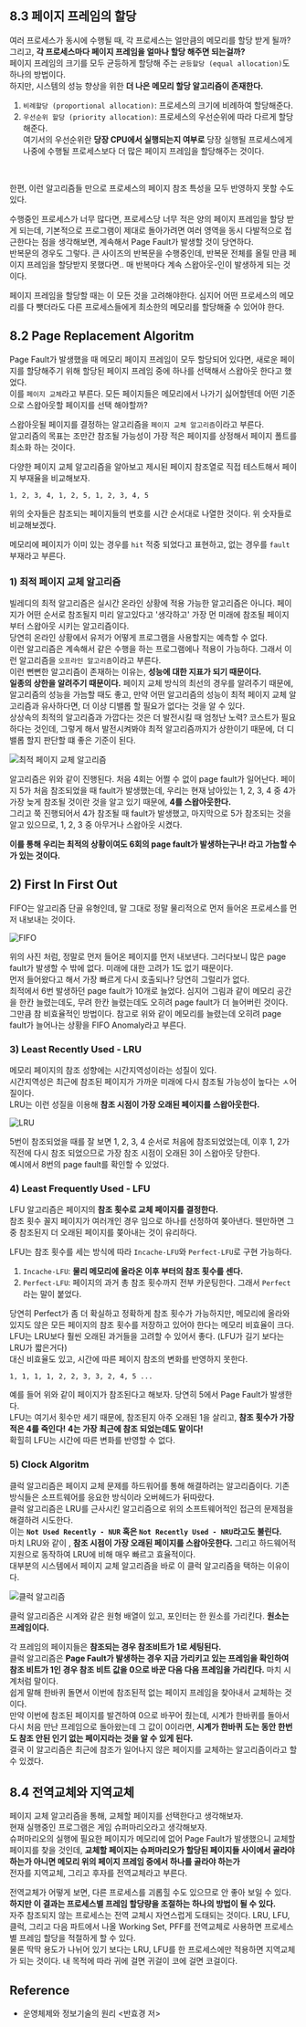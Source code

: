 ## 8.3 페이지 프레임의 할당
여러 프로세스가 동시에 수행될 때, 각 프로세스는 얼만큼의 메모리를 할당 받게 될까? <br>
그리고, **각 프로세스마다 페이지 프레임을 얼마나 할당 해주면 되는걸까?** <br>
페이지 프레임의 크기를 모두 균등하게 할당해 주는 `균등할당 (equal allocation)`도 하나의 방법이다. <Br>
하지만, 시스템의 성능 향상을 위한 **더 나은 메모리 할당 알고리즘이 존재한다.** <br>

1. `비례할당 (proportional allocation)`: 프로세스의 크기에 비례하여 할당해준다.
2. `우선순위 할당 (priority allocation)`: 프로세스의 우선순위에 따라 다르게 할당해준다. <Br> 여기서의 우선순위란 **당장 CPU에서 실행되는지 여부로** 당장 실행될 프로세스에게 나중에 수행될 프로세스보다 더 많은 페이지 프레임을 할당해주는 것이다.

<Br>

한편, 이런 알고리즘들 만으로 프로세스의 페이지 참조 특성을 모두 반영하지 못할 수도 있다. <br>

수행중인 프로세스가 너무 많다면, 프로세스당 너무 적은 양의 페이지 프레임을 할당 받게 되는데, 기본적으로 프로그램이 제대로 돌아가려면 여러 영역을 동시 다발적으로 접근한다는 점을 생각해보면, 계속해서 Page Fault가 발생할 것이 당연하다. <br>
반복문의 경우도 그렇다. 큰 사이즈의 반복문을 수행중인데, 반복문 전체를 올릴 만큼 페이지 프레임을 할당받지 못했다면.. 매 반복마다 계속 스왑아웃-인이 발생하게 되는 것이다. <Br>

페이지 프레임을 할당할 때는 이 모든 것을 고려해야한다. 심지어 어떤 프로세스의 메모리를 다 뺏더라도 다른 프로세스들에게 최소한의 메모리를 할당해줄 수 있어야 한다. 

## 8.2 Page Replacement Algoritm
Page Fault가 발생했을 때 메모리 페이지 프레임이 모두 할당되어 있다면, 새로운 페이지를 할당해주기 위해 할당된 페이지 프레임 중에 하나를 선택해서 스왑아웃 한다고 했었다. <br>
이를 `페이지 교체`라고 부른다. 모든 페이지들은 메모리에서 나가기 싫어할텐데 어떤 기준으로 스왑아웃할 페이지를 선택 해야할까? <br>

스왑아웃될 페이지를 결정하는 알고리즘을 `페이지 교체 알고리즘`이라고 부른다. <br>
알고리즘의 목표는 조만간 참조될 가능성이 가장 적은 페이지를 상정해서 페이지 폴트를 최소화 하는 것이다. <br>

다양한 페이지 교체 알고리즘을 알아보고 제시된 페이지 참조열로 직접 테스트해서 페이지 부재율을 비교해보자.
```
1, 2, 3, 4, 1, 2, 5, 1, 2, 3, 4, 5
``` 
위의 숫자들은 참조되는 페이지들의 번호를 시간 순서대로 나열한 것이다. 위 숫자들로 비교해보겠다. <br>

메모리에 페이지가 이미 있는 경우를 `hit` 적중 되었다고 표현하고, 없는 경우를 `fault` 부재라고 부른다. <br>

### 1) 최적 페이지 교체 알고리즘
빌레디의 최적 알고리즘은 실시간 온라인 상황에 적용 가능한 알고리즘은 아니다. 페이지가 어떤 순서로 참조될지 미리 알고있다고 '생각하고' 가장 먼 미래에 참조될 페이지 부터 스왑아웃 시키는 알고리즘이다. <br>
당연히 온라인 상황에서 유저가 어떻게 프로그램을 사용할지는 예측할 수 없다. <br> 
이런 알고리즘은 계속해서 같은 수행을 하는 프로그램에나 적용이 가능하다. 그래서 이런 알고리즘을 `오프라인 알고리즘`이라고 부른다. <Br>
이런 뻔뻔한 알고리즘이 존재하는 이유는, **성능에 대한 지표가 되기 때문이다.** <br>
**일종의 상한을 알려주기 때문이다.** 페이지 교체 방식의 최선의 경우를 알려주기 때문에, 알고리즘의 성능을 가늠할 때도 좋고, 만약 어떤 알고리즘의 성능이 최적 페이지 교체 알고리즘과 유사하다면, 더 이상 디밸롭 할 필요가 없다는 것을 알 수 있다. <Br>
상상속의 최적의 알고리즘과 가깝다는 것은 더 발전시킬 때 엄청난 노력? 코스트가 필요하다는 것인데, 그렇게 해서 발전시켜봐야 최적 알고리즘까지가 상한이기 때문에, 더 디밸롭 할지 판단할 떄 좋은 기준이 된다. <Br>

![최적 페이지 교체 알고리즘](https://user-images.githubusercontent.com/71186266/212477888-d436c7ba-ddb0-4f0c-883a-a17b48caa9c0.jpg)



알고리즘은 위와 같이 진행된다. 처음 4회는 어쩔 수 없이 page fault가 일어난다. 페이지 5가 처음 참조되었을 때 fault가 발생했는데, 우리는 현재 남아있는 1, 2, 3, 4 중 4가 가장 늦게 참조될 것이란 것을 알고 있기 때문에, **4를 스왑아웃한다.** <br>
그리고 쭉 진행되어서 4가 참조될 때 fault가 발생했고, 마지막으로 5가 참조되는 것을 알고 있으므로, 1, 2, 3 중 아무거나 스왑아웃 시켰다. <br>

**이를 통해 우리는 최적의 상황이여도 6회의 page fault가 발생하는구나! 라고 가늠할 수가 있는 것이다.**

## 2) First In First Out
FIFO는 알고리즘 단골 유형인데, 말 그대로 정말 물리적으로 먼저 들어온 프로세스를 먼저 내보내는 것이다.

![FIFO](https://user-images.githubusercontent.com/71186266/212477889-1aa5bb13-aa21-4455-ae85-0b80c9a42a50.jpg)


위의 사진 처럼, 정말로 먼저 들어온 페이지를 먼저 내보낸다. 그러다보니 많은 page fault가 발생할 수 밖에 없다. 미래에 대한 고려가 1도 없기 때문이다. <Br>
먼저 들어왔다고 해서 가장 빠르게 다시 호출되나? 당연히 그럴리가 없다. <br>
최적에서 6번 발생하던 page fault가 10개로 늘었다. 심지어 그림과 같이 메모리 공간을 한칸 늘렸는데도, 무려 한칸 늘렸는데도 오히려 page fault가 더 늘어버린 것이다. <br>
그만큼 참 비효율적인 방법이다. 참고로 위와 같이 메모리를 늘렸는데 오히려 page fault가 늘어나는 상황을 FIFO Anomaly라고 부른다.


### 3) Least Recently Used - LRU
메모리 페이지의 참조 성향에는 시간지역성이라는 성질이 있다. <br>
시간지역성은 최근에 참조된 페이지가 가까운 미래에 다시 참조될 가능성이 높다는 ㅅ어질이다. <br>
LRU는 이런 성질을 이용해 **참조 시점이 가장 오래된 페이지를 스왑아웃한다.** <br>

![LRU](https://user-images.githubusercontent.com/71186266/212477885-a528737c-6244-41de-84bd-26124d434b27.jpg)


5번이 참조되었을 때를 잘 보면 1, 2, 3, 4 순서로 처음에 참조되었었는데, 이후 1, 2가 직전에 다시 참조 되었으므로 가장 참조 시점이 오래된 3이 스왑아웃 당한다. <br>
예시에서 8번의 page fault를 확인할 수 있었다.


### 4) Least Frequently Used - LFU
LFU 알고리즘은 페이지의 **참조 횟수로 교체 페이지를 결정한다.** <br>
참조 횟수 꼴지 페이지가 여러개인 경우 임으로 하나를 선정하여 쫒아낸다. 웬만하면 그 중 참조된지 더 오래된 페이지를 쫒아내는 것이 유리하다. <Br>

LFU는 참조 횟수를 세는 방식에 따라 `Incache-LFU`와 `Perfect-LFU`로 구현 가능하다. <br>
1. `Incache-LFU`: **물리 메모리에 올라온 이후 부터의 참조 횟수를 센다.**
2. `Perfect-LFU`: 페이지의 과거 총 참조 횟수까지 전부 카운팅한다. 그래서 `Perfect`라는 말이 붙었다. <br> 

당연히 Perfect가 좀 더 확실하고 정확하게 참조 횟수가 가능하지만, 메모리에 올라와 있지도 않은 모든 페이지의 참조 횟수를 저장하고 있어야 한다는 메모리 비효율이 크다. <br>
LFU는 LRU보다 훨씬 오래된 과거들을 고려할 수 있어서 좋다. (LFU가 길기 보다는 LRU가 짧은거다) <Br>
대신 비효율도 있고, 시간에 따른 페이지 참조의 변화를 반영하지 못한다. <br>
<!-- 어제 참조가 참 많이 되었다가 오늘 부터는 참조가 덜 될 예정인 페이지가 있을 때, 어제의 기록도 반영되기 때문에 시간에 따른 참조 성향의 변화를 반영하지 못 한다는 것이다. -->

```
1, 1, 1, 1, 2, 2, 3, 3, 2, 4, 5 ...
```
예를 들어 위와 같이 페이지가 참조된다고 해보자. 당연히 5에서 Page Fault가 발생한다. <Br>
LFU는 여기서 횟수만 세기 때문에, 참조된지 아주 오래된 1을 살리고, **참조 횟수가 가장 적은 4를 죽인다!** **4는 가장 최근에 참조 되었는데도 말이다!** <Br>
확힐히 LFU는 시간에 따른 변화를 반영할 수 없다.


### 5) Clock Algoritm
클럭 알고리즘은 페이지 교체 문제를 하드워어를 통해 해결하려는 알고리즘이다. 기존 방식들은 소프트웨어를 응요한 방식이라 오버헤드가 뒤따랐다. <br>
클럭 알고리즘은 LRU를 근사시킨 알고리즘으로 위의 소프트웨어적인 접근의 문제점을 해결하려 시도한다. <br>
이는 **`Not Used Recently - NUR` 혹은 `Not Recently Used - NRU`라고도 불린다.** <br>
마치 LRU와 같이 , **참조 시점이 가장 오래된 페이지를 스왑아웃한다.** 그리고 하드웨어적 지원으로 동작하여 LRU에 비해 매우 빠르고 효율적이다. <br>
대부분의 시스템에서 페이지 교체 알고리즘을 바로 이 클럭 알고리즘을 택하는 이유이다. <br>

![클럭 알고리즘](https://user-images.githubusercontent.com/71186266/212477892-56c32cca-e562-4aa4-8e76-d056fbaa3d72.jpg)



클럭 알고리즘은 시계와 같은 원형 배열이 있고, 포인터는 한 원소를 가리킨다. **원소는 프레임이다.** <br>

각 프레임의 페이지들은 **참조되는 경우 참조비트가 1로 세팅된다.** <br>
클럭 알고리즘은 **Page Fault가 발생하는 경우 지금 가리키고 있는 프레임을 확인하여 참조 비트가 1인 경우 참조 비트 값을 0으로 바꾼 다음 다음 프레임을 가리킨다.** 마치 시계처럼 말이다. <br>
쉽게 말해 한바퀴 돌면서 이번에 참조된적 없는 페이지 프레임을 찾아내서 교체하는 것이다. <br>
만약 이번에 참조된 페이지를 발견하여 0으로 바꾸어 줬는데, 시계가 한바퀴를 돌아서 다시 처음 만난 프레임으로 돌아왔는데 그 값이 0이라면, **시계가 한바퀴 도는 동안 한번도 참조 안된 인기 없는 페이지라는 것을 알 수 있게 된다.** <br>
결국 이 알고리즘은 최근에 참조가 일어나지 않은 페이지를 교체하는 알고리즘이라고 할 수 있겠다.

## 8.4 전역교체와 지역교체
페이지 교체 알고리즘을 통해, 교체할 페이지를 선택한다고 생각해보자. <br>
현재 실행중인 프로그램은 게임 슈퍼마리오라고 생각해보자. <br>
슈퍼마리오의 실행에 필요한 페이지가 메모리에 없어 Page Fault가 발생했으니 교체할 페이지를 찾을 것인데, **교체할 페이지는 슈퍼마리오가 할당된 페이지들 사이에서 골라야 하는가 아니면 메모리 위의 페이지 프레임 중에서 하나를 골라야 하는가** <br>
전자를 지역교체, 그리고 후자를 전역교체라고 부른다. <br>

전역교체가 어떻게 보면, 다른 프로세스를 괴롭힐 수도 있으므로 안 좋아 보일 수 있다. <br>
**하지만 이 결과는 프로세스별 프레임 할당량을 조절하는 하나의 방법이 될 수 있다.** <br>
자주 참조되지 않는 프로세스는 전역 교체시 자연스럽게 도태되는 것이다. LRU, LFU, 클럭, 그리고 다음 파트에서 나올 Working Set, PFF를 전역교체로 사용하면 프로세스별 프레임 할당을 적절하게 할 수 있다. <Br>
물론 딱딱 용도가 나뉘어 있기 보다는 LRU, LFU를 한 프로세스에만 적용하면 지역교체가 되는 것이다. 내 목적에 따라 귀에 걸면 귀걸이 코에 걸면 코걸이다.


## Reference
- 운영체제와 정보기술의 원리 <반효경 저>  
